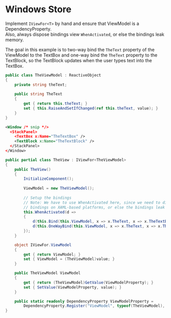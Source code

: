 # Windows Store

Implement `IViewFor<T>` by hand and ensure that ViewModel is a DependencyProperty.  
Also, always dispose bindings view `WhenActivated`, or else the bindings leak memory.
  
The goal in this example is to two-way bind the `TheText` property of the
ViewModel to the TextBox and one-way bind the `TheText` property to the TextBlock, 
so the TextBlock updates when the user types text into the TextBox.
  
```csharp
public class TheViewModel : ReactiveObject
{
    private string theText;
    
    public string TheText
    {
        get { return this.theText; }
        set { this.RaiseAndSetIfChanged(ref this.theText, value); }
    }
}
```

```xml
<Window /* snip */>
  <StackPanel>
    <TextBox x:Name="TheTextBox" />
    <TextBlock x:Name="TheTextBlock" />
  </StackPanel>
</Window>
```

```csharp
public partial class TheView : IViewFor<TheViewModel>
{
    public TheView()
    {
        InitializeComponent();
        
        ViewModel = new TheViewModel();
        
        // Setup the bindings
        // Note: We have to use WhenActivated here, since we need to dispose the
        // bindings on XAML-based platforms, or else the bindings leak memory.
        this.WhenActivated(d =>
        {
            d(this.Bind(this.ViewModel, x => x.TheText, x => x.TheTextBox.Text));
            d(this.OneWayBind(this.ViewModel, x => x.TheText, x => x.TheTextBlock.Text));
        });
    }

    object IViewFor.ViewModel
    {
        get { return ViewModel; }
        set { ViewModel = (TheViewModel)value; }
    }

    public TheViewModel ViewModel
    {
        get { return (TheViewModel)GetValue(ViewModelProperty); }
        set { SetValue(ViewModelProperty, value); }
    }

    public static readonly DependencyProperty ViewModelProperty =
        DependencyProperty.Register("ViewModel", typeof(TheViewModel), typeof(TheView));
}
```
